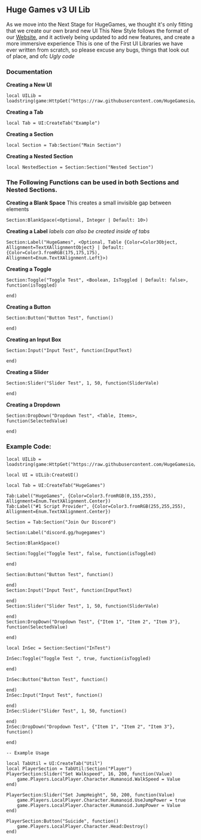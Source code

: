 ## Huge Games v3 UI Lib

As we move into the Next Stage for HugeGames, we thought it's only fitting that we create our own brand new UI
This New Style follows the format of our [Website](https://v3.hugegames.io), and it actively being updated to add new features, and create a more immersive experience
This is one of the First UI Libraries we have ever written from scratch, so please excuse any bugs, things that look out of place, and ofc *Ugly code*

### Documentation

**Creating a New UI**

    local UILib = loadstring(game:HttpGet("https://raw.githubusercontent.com/HugeGamesio/HugeGamesv3/main/Lib.lua"))

**Creating a Tab**

    local Tab = UI:CreateTab("Example")
   
  **Creating a Section**
  

    local Section = Tab:Section("Main Section")

**Creating a Nested Section**

    local NestedSection = Section:Section("Nested Section")

### The Following Functions can be used in both Sections and Nested Sections.

**Creating a Blank Space**
This creates a small invisible gap between elements

    Section:BlankSpace(<Optional, Integer | Default: 10>)

**Creating a Label**
*labels can also be created inside of tabs*

    Section:Label("HugeGames", <Optional, Table {Color=Color3Object, Allignment=TextXAllignmentObject} | Default: {Color=Color3.fromRGB(175,175,175), Allignment=Enum.TextXAlignment.Left}>)

**Creating a Toggle**

    Section:Toggle("Toggle Test", <Boolean, IsToggled | Default: false>, function(isToggled)
    
    end)

**Creating a Button**

    Section:Button("Button Test", function()
    	
    end)

**Creating an Input Box**

    Section:Input("Input Test", function(InputText)
    	
    end)
   
**Creating a Slider**

    Section:Slider("Slider Test", 1, 50, function(SliderVale)
    	
    end)

**Creating a Dropdown**

    Section:DropDown("Dropdown Test", <Table, Items>, function(SelectedValue)
    	
    end)


### Example Code:

    local UILib = loadstring(game:HttpGet("https://raw.githubusercontent.com/HugeGamesio/HugeGamesv3/main/Lib.lua"))
    
    local UI = UILib:CreateUI()
    
    local Tab = UI:CreateTab("HugeGames")
    
    Tab:Label("HugeGames", {Color=Color3.fromRGB(0,155,255), Allignment=Enum.TextXAlignment.Center})
    Tab:Label("#1 Script Provider", {Color=Color3.fromRGB(255,255,255), Allignment=Enum.TextXAlignment.Center})
    
    Section = Tab:Section("Join Our Discord")
    
    Section:Label("discord.gg/hugegames")
    
    Section:BlankSpace()
    
    Section:Toggle("Toggle Test", false, function(isToggled)
    
    end)
    
    Section:Button("Button Test", function()
    	
    end)
    Section:Input("Input Test", function(InputText)
    	
    end)
    Section:Slider("Slider Test", 1, 50, function(SliderVale)
    	
    end)
    Section:DropDown("Dropdown Test", {"Item 1", "Item 2", "Item 3"}, function(SelectedValue)
    	
    end)
    
    local InSec = Section:Section("InTest")
    
    InSec:Toggle("Toggle Test ", true, function(isToggled)
    	
    end)
    
    InSec:Button("Button Test", function()
    
    end)
    InSec:Input("Input Test", function()
    
    end)
    InSec:Slider("Slider Test", 1, 50, function()
    
    end)
    InSec:DropDown("Dropdown Test", {"Item 1", "Item 2", "Item 3"}, function()
    
    end)
    
    -- Example Usage
    
    local TabUtil = UI:CreateTab("Util")
    local PlayerSection = TabUtil:Section("Player")
    PlayerSection:Slider("Set Walkspeed", 16, 200, function(Value)
    	game.Players.LocalPlayer.Character.Humanoid.WalkSpeed = Value
    end)
    
    PlayerSection:Slider("Set JumpHeight", 50, 200, function(Value)
    	game.Players.LocalPlayer.Character.Humanoid.UseJumpPower = true
    	game.Players.LocalPlayer.Character.Humanoid.JumpPower = Value
    end)
    
    PlayerSection:Button("Suicide", function()
    	game.Players.LocalPlayer.Character.Head:Destroy()
    end)
